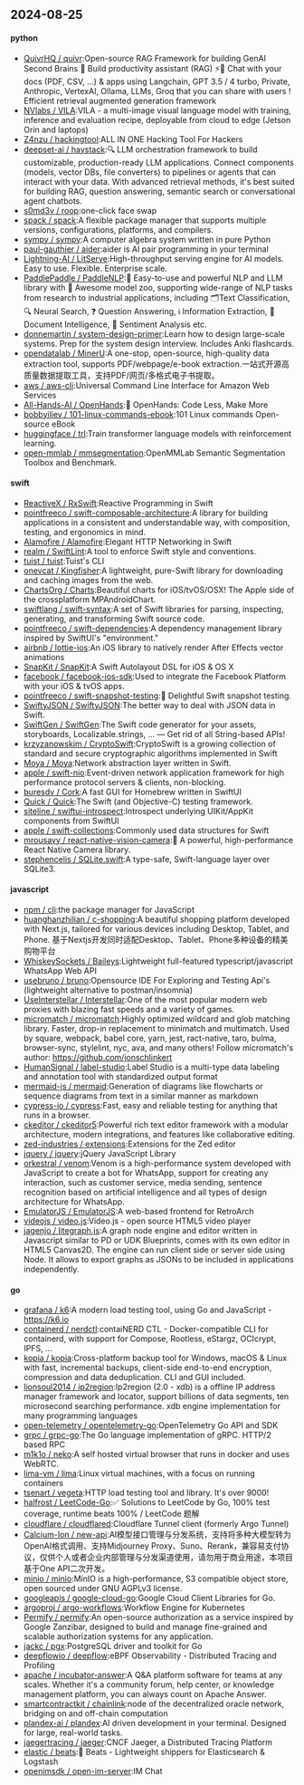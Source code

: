 ## 2024-08-25

#### python
* [QuivrHQ / quivr](https://github.com/QuivrHQ/quivr):Open-source RAG Framework for building GenAI Second Brains 🧠 Build productivity assistant (RAG) ⚡️🤖 Chat with your docs (PDF, CSV, ...) & apps using Langchain, GPT 3.5 / 4 turbo, Private, Anthropic, VertexAI, Ollama, LLMs, Groq that you can share with users ! Efficient retrieval augmented generation framework
* [NVlabs / VILA](https://github.com/NVlabs/VILA):VILA - a multi-image visual language model with training, inference and evaluation recipe, deployable from cloud to edge (Jetson Orin and laptops)
* [Z4nzu / hackingtool](https://github.com/Z4nzu/hackingtool):ALL IN ONE Hacking Tool For Hackers
* [deepset-ai / haystack](https://github.com/deepset-ai/haystack):🔍 LLM orchestration framework to build customizable, production-ready LLM applications. Connect components (models, vector DBs, file converters) to pipelines or agents that can interact with your data. With advanced retrieval methods, it's best suited for building RAG, question answering, semantic search or conversational agent chatbots.
* [s0md3v / roop](https://github.com/s0md3v/roop):one-click face swap
* [spack / spack](https://github.com/spack/spack):A flexible package manager that supports multiple versions, configurations, platforms, and compilers.
* [sympy / sympy](https://github.com/sympy/sympy):A computer algebra system written in pure Python
* [paul-gauthier / aider](https://github.com/paul-gauthier/aider):aider is AI pair programming in your terminal
* [Lightning-AI / LitServe](https://github.com/Lightning-AI/LitServe):High-throughput serving engine for AI models. Easy to use. Flexible. Enterprise scale.
* [PaddlePaddle / PaddleNLP](https://github.com/PaddlePaddle/PaddleNLP):👑 Easy-to-use and powerful NLP and LLM library with 🤗 Awesome model zoo, supporting wide-range of NLP tasks from research to industrial applications, including 🗂Text Classification, 🔍 Neural Search, ❓ Question Answering, ℹ️ Information Extraction, 📄 Document Intelligence, 💌 Sentiment Analysis etc.
* [donnemartin / system-design-primer](https://github.com/donnemartin/system-design-primer):Learn how to design large-scale systems. Prep for the system design interview. Includes Anki flashcards.
* [opendatalab / MinerU](https://github.com/opendatalab/MinerU):A one-stop, open-source, high-quality data extraction tool, supports PDF/webpage/e-book extraction.一站式开源高质量数据提取工具，支持PDF/网页/多格式电子书提取。
* [aws / aws-cli](https://github.com/aws/aws-cli):Universal Command Line Interface for Amazon Web Services
* [All-Hands-AI / OpenHands](https://github.com/All-Hands-AI/OpenHands):🙌 OpenHands: Code Less, Make More
* [bobbyiliev / 101-linux-commands-ebook](https://github.com/bobbyiliev/101-linux-commands-ebook):101 Linux commands Open-source eBook
* [huggingface / trl](https://github.com/huggingface/trl):Train transformer language models with reinforcement learning.
* [open-mmlab / mmsegmentation](https://github.com/open-mmlab/mmsegmentation):OpenMMLab Semantic Segmentation Toolbox and Benchmark.

#### swift
* [ReactiveX / RxSwift](https://github.com/ReactiveX/RxSwift):Reactive Programming in Swift
* [pointfreeco / swift-composable-architecture](https://github.com/pointfreeco/swift-composable-architecture):A library for building applications in a consistent and understandable way, with composition, testing, and ergonomics in mind.
* [Alamofire / Alamofire](https://github.com/Alamofire/Alamofire):Elegant HTTP Networking in Swift
* [realm / SwiftLint](https://github.com/realm/SwiftLint):A tool to enforce Swift style and conventions.
* [tuist / tuist](https://github.com/tuist/tuist):Tuist's CLI
* [onevcat / Kingfisher](https://github.com/onevcat/Kingfisher):A lightweight, pure-Swift library for downloading and caching images from the web.
* [ChartsOrg / Charts](https://github.com/ChartsOrg/Charts):Beautiful charts for iOS/tvOS/OSX! The Apple side of the crossplatform MPAndroidChart.
* [swiftlang / swift-syntax](https://github.com/swiftlang/swift-syntax):A set of Swift libraries for parsing, inspecting, generating, and transforming Swift source code.
* [pointfreeco / swift-dependencies](https://github.com/pointfreeco/swift-dependencies):A dependency management library inspired by SwiftUI's "environment."
* [airbnb / lottie-ios](https://github.com/airbnb/lottie-ios):An iOS library to natively render After Effects vector animations
* [SnapKit / SnapKit](https://github.com/SnapKit/SnapKit):A Swift Autolayout DSL for iOS & OS X
* [facebook / facebook-ios-sdk](https://github.com/facebook/facebook-ios-sdk):Used to integrate the Facebook Platform with your iOS & tvOS apps.
* [pointfreeco / swift-snapshot-testing](https://github.com/pointfreeco/swift-snapshot-testing):📸 Delightful Swift snapshot testing.
* [SwiftyJSON / SwiftyJSON](https://github.com/SwiftyJSON/SwiftyJSON):The better way to deal with JSON data in Swift.
* [SwiftGen / SwiftGen](https://github.com/SwiftGen/SwiftGen):The Swift code generator for your assets, storyboards, Localizable.strings, … — Get rid of all String-based APIs!
* [krzyzanowskim / CryptoSwift](https://github.com/krzyzanowskim/CryptoSwift):CryptoSwift is a growing collection of standard and secure cryptographic algorithms implemented in Swift
* [Moya / Moya](https://github.com/Moya/Moya):Network abstraction layer written in Swift.
* [apple / swift-nio](https://github.com/apple/swift-nio):Event-driven network application framework for high performance protocol servers & clients, non-blocking.
* [buresdv / Cork](https://github.com/buresdv/Cork):A fast GUI for Homebrew written in SwiftUI
* [Quick / Quick](https://github.com/Quick/Quick):The Swift (and Objective-C) testing framework.
* [siteline / swiftui-introspect](https://github.com/siteline/swiftui-introspect):Introspect underlying UIKit/AppKit components from SwiftUI
* [apple / swift-collections](https://github.com/apple/swift-collections):Commonly used data structures for Swift
* [mrousavy / react-native-vision-camera](https://github.com/mrousavy/react-native-vision-camera):📸 A powerful, high-performance React Native Camera library.
* [stephencelis / SQLite.swift](https://github.com/stephencelis/SQLite.swift):A type-safe, Swift-language layer over SQLite3.

#### javascript
* [npm / cli](https://github.com/npm/cli):the package manager for JavaScript
* [huanghanzhilian / c-shopping](https://github.com/huanghanzhilian/c-shopping):A beautiful shopping platform developed with Next.js, tailored for various devices including Desktop, Tablet, and Phone. 基于Nextjs开发同时适配Desktop、Tablet、Phone多种设备的精美购物平台
* [WhiskeySockets / Baileys](https://github.com/WhiskeySockets/Baileys):Lightweight full-featured typescript/javascript WhatsApp Web API
* [usebruno / bruno](https://github.com/usebruno/bruno):Opensource IDE For Exploring and Testing Api's (lightweight alternative to postman/insomnia)
* [UseInterstellar / Interstellar](https://github.com/UseInterstellar/Interstellar):One of the most popular modern web proxies with blazing fast speeds and a variety of games.
* [micromatch / micromatch](https://github.com/micromatch/micromatch):Highly optimized wildcard and glob matching library. Faster, drop-in replacement to minimatch and multimatch. Used by square, webpack, babel core, yarn, jest, ract-native, taro, bulma, browser-sync, stylelint, nyc, ava, and many others! Follow micromatch's author: https://github.com/jonschlinkert
* [HumanSignal / label-studio](https://github.com/HumanSignal/label-studio):Label Studio is a multi-type data labeling and annotation tool with standardized output format
* [mermaid-js / mermaid](https://github.com/mermaid-js/mermaid):Generation of diagrams like flowcharts or sequence diagrams from text in a similar manner as markdown
* [cypress-io / cypress](https://github.com/cypress-io/cypress):Fast, easy and reliable testing for anything that runs in a browser.
* [ckeditor / ckeditor5](https://github.com/ckeditor/ckeditor5):Powerful rich text editor framework with a modular architecture, modern integrations, and features like collaborative editing.
* [zed-industries / extensions](https://github.com/zed-industries/extensions):Extensions for the Zed editor
* [jquery / jquery](https://github.com/jquery/jquery):jQuery JavaScript Library
* [orkestral / venom](https://github.com/orkestral/venom):Venom is a high-performance system developed with JavaScript to create a bot for WhatsApp, support for creating any interaction, such as customer service, media sending, sentence recognition based on artificial intelligence and all types of design architecture for WhatsApp.
* [EmulatorJS / EmulatorJS](https://github.com/EmulatorJS/EmulatorJS):A web-based frontend for RetroArch
* [videojs / video.js](https://github.com/videojs/video.js):Video.js - open source HTML5 video player
* [jagenjo / litegraph.js](https://github.com/jagenjo/litegraph.js):A graph node engine and editor written in Javascript similar to PD or UDK Blueprints, comes with its own editor in HTML5 Canvas2D. The engine can run client side or server side using Node. It allows to export graphs as JSONs to be included in applications independently.

#### go
* [grafana / k6](https://github.com/grafana/k6):A modern load testing tool, using Go and JavaScript - https://k6.io
* [containerd / nerdctl](https://github.com/containerd/nerdctl):contaiNERD CTL - Docker-compatible CLI for containerd, with support for Compose, Rootless, eStargz, OCIcrypt, IPFS, ...
* [kopia / kopia](https://github.com/kopia/kopia):Cross-platform backup tool for Windows, macOS & Linux with fast, incremental backups, client-side end-to-end encryption, compression and data deduplication. CLI and GUI included.
* [lionsoul2014 / ip2region](https://github.com/lionsoul2014/ip2region):Ip2region (2.0 - xdb) is a offline IP address manager framework and locator, support billions of data segments, ten microsecond searching performance. xdb engine implementation for many programming languages
* [open-telemetry / opentelemetry-go](https://github.com/open-telemetry/opentelemetry-go):OpenTelemetry Go API and SDK
* [grpc / grpc-go](https://github.com/grpc/grpc-go):The Go language implementation of gRPC. HTTP/2 based RPC
* [m1k1o / neko](https://github.com/m1k1o/neko):A self hosted virtual browser that runs in docker and uses WebRTC.
* [lima-vm / lima](https://github.com/lima-vm/lima):Linux virtual machines, with a focus on running containers
* [tsenart / vegeta](https://github.com/tsenart/vegeta):HTTP load testing tool and library. It's over 9000!
* [halfrost / LeetCode-Go](https://github.com/halfrost/LeetCode-Go):✅ Solutions to LeetCode by Go, 100% test coverage, runtime beats 100% / LeetCode 题解
* [cloudflare / cloudflared](https://github.com/cloudflare/cloudflared):Cloudflare Tunnel client (formerly Argo Tunnel)
* [Calcium-Ion / new-api](https://github.com/Calcium-Ion/new-api):AI模型接口管理与分发系统，支持将多种大模型转为OpenAI格式调用、支持Midjourney Proxy、Suno、Rerank，兼容易支付协议，仅供个人或者企业内部管理与分发渠道使用，请勿用于商业用途，本项目基于One API二次开发。
* [minio / minio](https://github.com/minio/minio):MinIO is a high-performance, S3 compatible object store, open sourced under GNU AGPLv3 license.
* [googleapis / google-cloud-go](https://github.com/googleapis/google-cloud-go):Google Cloud Client Libraries for Go.
* [argoproj / argo-workflows](https://github.com/argoproj/argo-workflows):Workflow Engine for Kubernetes
* [Permify / permify](https://github.com/Permify/permify):An open-source authorization as a service inspired by Google Zanzibar, designed to build and manage fine-grained and scalable authorization systems for any application.
* [jackc / pgx](https://github.com/jackc/pgx):PostgreSQL driver and toolkit for Go
* [deepflowio / deepflow](https://github.com/deepflowio/deepflow):eBPF Observability - Distributed Tracing and Profiling
* [apache / incubator-answer](https://github.com/apache/incubator-answer):A Q&A platform software for teams at any scales. Whether it's a community forum, help center, or knowledge management platform, you can always count on Apache Answer.
* [smartcontractkit / chainlink](https://github.com/smartcontractkit/chainlink):node of the decentralized oracle network, bridging on and off-chain computation
* [plandex-ai / plandex](https://github.com/plandex-ai/plandex):AI driven development in your terminal. Designed for large, real-world tasks.
* [jaegertracing / jaeger](https://github.com/jaegertracing/jaeger):CNCF Jaeger, a Distributed Tracing Platform
* [elastic / beats](https://github.com/elastic/beats):🐠 Beats - Lightweight shippers for Elasticsearch & Logstash
* [openimsdk / open-im-server](https://github.com/openimsdk/open-im-server):IM Chat
